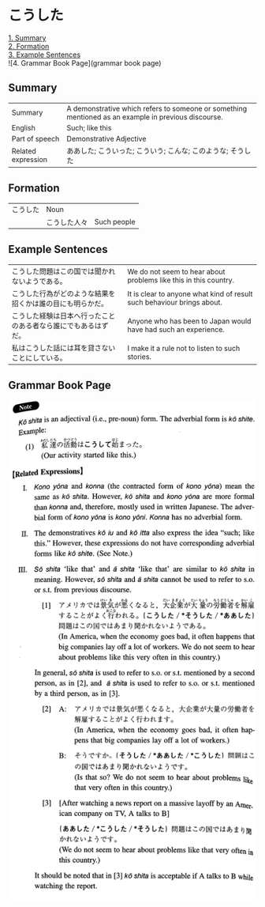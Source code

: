 # こうした

[1. Summary](#summary)<br>
[2. Formation](#formation)<br>
[3. Example Sentences](#example-sentences)<br>
![4. Grammar Book Page](grammar book page)<br>


## Summary

<table><tr>   <td>Summary</td>   <td>A demonstrative which refers to someone or something mentioned as an example in previous discourse.</td></tr><tr>   <td>English</td>   <td>Such; like this</td></tr><tr>   <td>Part of speech</td>   <td>Demonstrative Adjective</td></tr><tr>   <td>Related expression</td>   <td>ああした; こういった; こういう; こんな; このような; そうした</td></tr></table>

## Formation

<table class="table"> <tbody><tr class="tr head"> <td class="td"><span class="concept">こうした</span> </td> <td class="td"><span>Noun</span></td> <td class="td"><span>&nbsp;</span></td> </tr> <tr class="tr"> <td class="td"><span>&nbsp;</span></td> <td class="td"><span class="concept">こうした</span><span>人々</span> </td> <td class="td"><span>Such people</span></td> </tr> </tbody></table>

## Example Sentences

<table><tr>   <td>こうした問題はこの国では聞かれないようである。</td>   <td>We do not seem to hear about problems like this in this country.</td></tr><tr>   <td>こうした行為がどのような結果を招くかは誰の目にも明らかだ。</td>   <td>It is clear to anyone what kind of result such behaviour brings about.</td></tr><tr>   <td>こうした経験は日本へ行ったことのある者なら誰にでもあるはずだ。</td>   <td>Anyone who has been to Japan would have had such an experience.</td></tr><tr>   <td>私はこうした話には耳を貸さないことにしている。</td>   <td>I make it a rule not to listen to such stories.</td></tr></table>

## Grammar Book Page

![](../img/Intermediateこうした.png)

